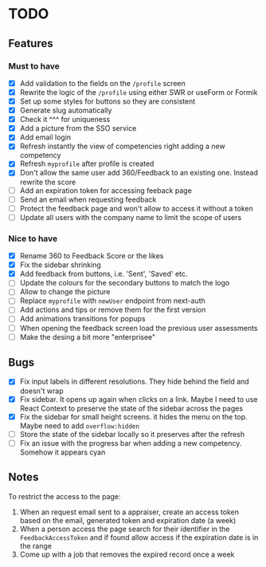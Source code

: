 # TODO

## Features

### Must to have

- [x] Add validation to the fields on the `/profile` screen
- [x] Rewrite the logic of the `/profile` using either SWR or useForm or Formik
- [x] Set up some styles for buttons so they are consistent
- [x] Generate slug automatically
- [x] Check it ^^^ for uniqueness
- [x] Add a picture from the SSO service
- [x] Add email login
- [x] Refresh instantly the view of competencies right adding a new competency
- [x] Refresh `myprofile` after profile is created
- [x] Don't allow the same user add 360/Feedback to an existing one. Instead rewrite the score
- [ ] Add an expiration token for accessing feeback page
- [ ] Send an email when requesting feedback
- [ ] Protect the feedback page and won't allow to access it without a token
- [ ] Update all users with the company name to limit the scope of users

### Nice to have

- [x] Rename 360 to Feedback Score or the likes
- [x] Fix the sidebar shrinking
- [x] Add feedback from buttons, i.e. 'Sent', 'Saved' etc.
- [ ] Update the colours for the secondary buttons to match the logo
- [ ] Allow to change the picture
- [ ] Replace `myprofile` with `newUser` endpoint from next-auth
- [ ] Add actions and tips or remove them for the first version
- [ ] Add animations transitions for popups
- [ ] When opening the feedback screen load the previous user assessments
- [ ] Make the desing a bit more "enterprisee"

## Bugs

- [x] Fix input labels in different resolutions. They hide behind the field and doesn't wrap
- [x] Fix sidebar. It opens up again when clicks on a link. Maybe I need to use React Context to preserve the state of the sidebar across the pages
- [x] Fix the sidebar for small height screens. it hides the menu on the top. Maybe need to add `overflow:hidden`
- [ ] Store the state of the sidebar locally so it preserves after the refresh
- [ ] Fix an issue with the progress bar when adding a new competency. Somehow it appears cyan

## Notes

To restrict the access to the page:

1. When an request email sent to a appraiser, create an access token based on the email, generated token and expiration date (a week)
1. When a person access the page search for their identifier in the `FeedbackAccessToken` and if found allow access if the expiration date is in the range
1. Come up with a job that removes the expired record once a week
